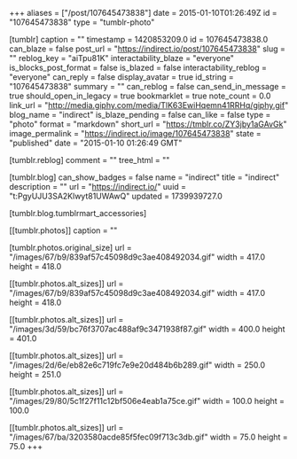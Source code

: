 +++
aliases = ["/post/107645473838"]
date = 2015-01-10T01:26:49Z
id = "107645473838"
type = "tumblr-photo"

[tumblr]
caption = ""
timestamp = 1420853209.0
id = 107645473838.0
can_blaze = false
post_url = "https://indirect.io/post/107645473838"
slug = ""
reblog_key = "aiTpu81K"
interactability_blaze = "everyone"
is_blocks_post_format = false
is_blazed = false
interactability_reblog = "everyone"
can_reply = false
display_avatar = true
id_string = "107645473838"
summary = ""
can_reblog = false
can_send_in_message = true
should_open_in_legacy = true
bookmarklet = true
note_count = 0.0
link_url = "http://media.giphy.com/media/TlK63EwiHqemn41RRHq/giphy.gif"
blog_name = "indirect"
is_blaze_pending = false
can_like = false
type = "photo"
format = "markdown"
short_url = "https://tmblr.co/ZY3jby1aGAvGk"
image_permalink = "https://indirect.io/image/107645473838"
state = "published"
date = "2015-01-10 01:26:49 GMT"

[tumblr.reblog]
comment = ""
tree_html = ""

[tumblr.blog]
can_show_badges = false
name = "indirect"
title = "indirect"
description = ""
url = "https://indirect.io/"
uuid = "t:PgyUJU3SA2Klwyt81UWAwQ"
updated = 1739939727.0

[tumblr.blog.tumblrmart_accessories]

[[tumblr.photos]]
caption = ""

[tumblr.photos.original_size]
url = "/images/67/b9/839af57c45098d9c3ae408492034.gif"
width = 417.0
height = 418.0

[[tumblr.photos.alt_sizes]]
url = "/images/67/b9/839af57c45098d9c3ae408492034.gif"
width = 417.0
height = 418.0

[[tumblr.photos.alt_sizes]]
url = "/images/3d/59/bc76f3707ac488af9c3471938f87.gif"
width = 400.0
height = 401.0

[[tumblr.photos.alt_sizes]]
url = "/images/2d/6e/eb82e6c719fc7e9e20d484b6b289.gif"
width = 250.0
height = 251.0

[[tumblr.photos.alt_sizes]]
url = "/images/29/80/5c1f27f11c12bf506e4eab1a75ce.gif"
width = 100.0
height = 100.0

[[tumblr.photos.alt_sizes]]
url = "/images/67/ba/3203580acde85f5fec09f713c3db.gif"
width = 75.0
height = 75.0
+++
